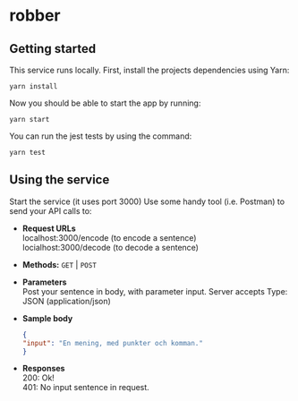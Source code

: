 # robber

## Getting started

This service runs locally. First, install the projects dependencies using Yarn: 

`yarn install`

Now you should be able to start the app by running:

`yarn start`

You can run the jest tests by using the command:

`yarn test`

## Using the service

Start the service (it uses port 3000) Use some handy tool (i.e. Postman) to send your API calls to:

* **Request URLs**  
	localhost:3000/encode (to encode a sentence)  
	locialhost:3000/decode (to decode a sentence)  

* **Methods:**
  `GET` | `POST`

* **Parameters**  
Post your sentence in body, with parameter input. Server accepts Type: JSON (application/json)

* **Sample body**  

	```json
	{  
	"input": "En mening, med punkter och komman."  
	}
	```  

* **Responses**  
	200: Ok!  
	401: No input sentence in request.  
